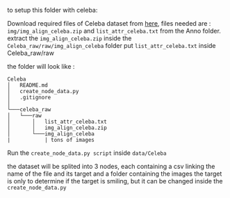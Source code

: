 to setup this folder with celeba:

Download required files of Celeba dataset from [here](https://drive.google.com/drive/folders/0B7EVK8r0v71pWEZsZE9oNnFzTm8?resourcekey=0-5BR16BdXnb8hVj6CNHKzLg), files needed are : `img/img_align_celeba.zip` and `list_attr_celeba.txt` from the Anno folder. 
extract the `img_align_celeba.zip` inside the `Celeba_raw/raw/img_align_celeba` folder
put `list_attr_celeba.txt` inside Celeba_raw/raw

the folder will look like :
```
Celeba
│   README.md
│   create_node_data.py    
│   .gitignore
│
└───celeba_raw
│   └───raw
│       │   list_attr_celeba.txt
│       │   img_align_celeba.zip
│       └───img_align_celeba
|           | tons of images 
```

Run the `create_node_data.py script` inside `data/Celeba`

the dataset will be splited into 3 nodes, each containing a csv linking the name of the file and its target and a folder containing the images
the target is only to determine if the target is smiling, but it can be changed inside the `create_node_data.py`